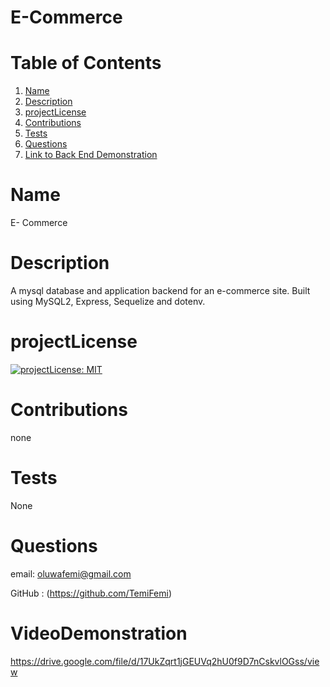 # E-Commerce 

# Table of Contents
1. [Name](#Name)
2. [Description](#Description)
3. [projectLicense](#projectLicense)
4. [Contributions](#Contributions)
5. [Tests](#Tests)
6. [Questions](#Questions)
7. [Link to Back End Demonstration](#VideoDemonstration)

# Name
 E- Commerce

# Description
 A mysql database and application backend for an e-commerce site. Built using MySQL2, Express, Sequelize and dotenv.


# projectLicense
 [![projectLicense: MIT](https://img.shields.io/badge/projectLicense-MIT-yellow.svg)](https://opensource.org/projectLicenses/MIT)

# Contributions
 none

# Tests
 None

# Questions
 email:
 oluwafemi@gmail.com

 GitHub : (https://github.com/TemiFemi)

# VideoDemonstration
https://drive.google.com/file/d/17UkZqrt1jGEUVq2hU0f9D7nCskvlOGss/view
